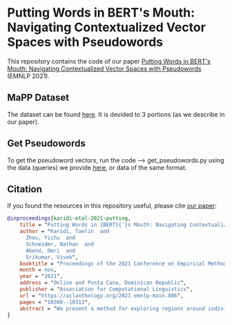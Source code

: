 # Putting Words in BERT's Mouth: Navigating Contextualized Vector Spaces with Pseudowords

This repository contains the code of our paper [Putting Words in BERT's Mouth: Navigating Contextualized Vector Spaces with Pseudowords](https://aclanthology.org/2021.emnlp-main.806/) (EMNLP 2021).

## MaPP Dataset 
The dataset can be found [here](https://github.com/tai314159/PWIBM-Putting-Words-in-Bert-s-Mouth/tree/main/data/csv). 
It is devided to 3 portions (as we describe in our paper). 

## Get Pseudowords 
To get the pseudoword vectors, run the code --> get_pseudowords.py using the data (queries) we provide [here](https://github.com/tai314159/PWIBM-Putting-Words-in-Bert-s-Mouth/blob/main/data/queries/single_target/MaPP_all.txt), or data of the same format.

## Citation
If you found the resources in this repository useful, please cite [our paper](https://aclanthology.org/2021.emnlp-main.806/):

```bibtex
@inproceedings{karidi-etal-2021-putting,
    title = "Putting Words in {BERT}{'}s Mouth: Navigating Contextualized Vector Spaces with Pseudowords",
    author = "Karidi, Taelin  and
      Zhou, Yichu  and
      Schneider, Nathan  and
      Abend, Omri  and
      Srikumar, Vivek",
    booktitle = "Proceedings of the 2021 Conference on Empirical Methods in Natural Language Processing",
    month = nov,
    year = "2021",
    address = "Online and Punta Cana, Dominican Republic",
    publisher = "Association for Computational Linguistics",
    url = "https://aclanthology.org/2021.emnlp-main.806",
    pages = "10300--10313",
    abstract = "We present a method for exploring regions around individual points in a contextualized vector space (particularly, BERT space), as a way to investigate how these regions correspond to word senses. By inducing a contextualized {``}pseudoword{''} vector as a stand-in for a static embedding in the input layer, and then performing masked prediction of a word in the sentence, we are able to investigate the geometry of the BERT-space in a controlled manner around individual instances. Using our method on a set of carefully constructed sentences targeting highly ambiguous English words, we find substantial regularity in the contextualized space, with regions that correspond to distinct word senses; but between these regions there are occasionally {``}sense voids{''}{---}regions that do not correspond to any intelligible sense.",
}
``` 
